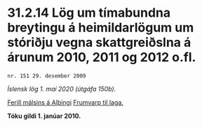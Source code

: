 # 31.2.14 Lög um tímabundna breytingu á heimildarlögum um stóriðju vegna skattgreiðslna á árunum 2010, 2011 og 2012 o.fl.

`nr. 151 29. desember 2009`

_Íslensk lög 1. maí 2020 (útgáfa 150b)._

[Ferill málsins á Alþingi](https://www.althingi.is/thingstorf/thingmalalistar-eftir-thingum/ferill/?ltg=138&mnr=318)
[Frumvarp til laga.](https://www.althingi.is/altext/138/s/0370.html)

**Tóku gildi 1. janúar 2010.**

